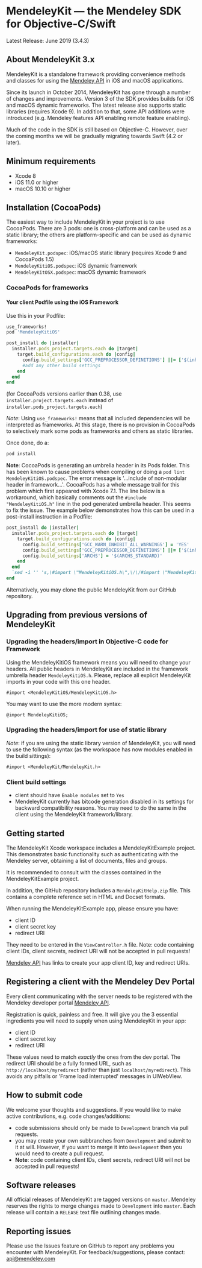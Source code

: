 # MendeleyKit — the Mendeley SDK for Objective-C/Swift #

Latest Release: June 2019 (3.4.3)

## About MendeleyKit 3.x ##
MendeleyKit is a standalone framework providing convenience methods
and classes for using the [Mendeley API](http://dev.mendeley.com) in iOS and
macOS applications.

Since its launch in October 2014, MendeleyKit has gone through a number of changes and improvements.
Version 3 of the SDK provides builds for iOS and macOS dynamic frameworks. The latest release also supports static libraries (requires Xcode 9).
In addition to that, some API additions were introduced (e.g. Mendeley features API enabling remote feature enabling).

Much of the code in the SDK is still based on Objective-C. However, over the coming months we will be gradually migrating towards Swift (4.2 or later).

## Minimum requirements ##
- Xcode 8
- iOS 11.0 or higher
- macOS 10.10 or higher

## Installation (CocoaPods) ##
The easiest way to include MendeleyKit in your project is to use CocoaPods. There are 3 pods: one is cross-platform and can be used as a static library; the others are platform-specific and can be used as dynamic frameworks:
- `MendeleyKit.podspec`: iOS/macOS static library (requires Xcode 9 and CocoaPods 1.5)
- `MendeleyKitiOS.podspec`: iOS dynamic framework
- `MendeleyKitOSX.podspec`: macOS dynamic framework

### CocoaPods for frameworks ###

#### Your client Podfile using the iOS Framework ####
Use this in your Podfile:
```ruby
use_frameworks!
pod 'MendeleyKitiOS'

post_install do |installer|
  installer.pods_project.targets.each do |target|
    target.build_configurations.each do |config|
      config.build_settings['GCC_PREPROCESSOR_DEFINITIONS'] ||= ['$(inherited)', 'MendeleyKitiOSFramework']
      #add any other build settings 
    end
  end
end
```

(for CocoaPods versions earlier than 0.38, use `installer.project.targets.each` instead of `installer.pods_project.targets.each`)

*Note*: Using `use_frameworks!` means that all included dependencies will be interpreted as frameworks. At this stage, there is no provision in CocoaPods to selectively mark some pods as frameworks and others as static libraries.

Once done, do a:
```bash
pod install
```

**Note**: CocoaPods is generating an umbrella header in its Pods folder. This has been
known to cause problems when compiling or doing a `pod lint MendeleyKitiOS.podspec`.
The error message is '...include of non-modular header in framework...'. CocoaPods has a whole message trail for this problem which first appeared with Xcode 7.1.
The line below is a workaround, which basically comments out the `#include "MendeleyKitiOS.h"` line in the pod generated umbrella header.
This seems to fix the issue.
The example below demonstrates how this can be used in a post-install instruction in a Podfile:

```ruby
post_install do |installer|
  installer.pods_project.targets.each do |target|
    target.build_configurations.each do |config|
      config.build_settings['GCC_WARN_INHIBIT_ALL_WARNINGS'] = 'YES'
      config.build_settings['GCC_PREPROCESSOR_DEFINITIONS'] ||= ['$(inherited)', 'MendeleyKitiOSFramework']
      config.build_settings['ARCHS'] = '$(ARCHS_STANDARD)'
    end
  end
  `sed -i '' 's,\#import \"MendeleyKitiOS.h\",\/\/#import \"MendeleyKitiOS.h\",g' 'Pods/Target Support Files/MendeleyKitiOS/MendeleyKitiOS-umbrella.h'`
end
```

Alternatively, you may clone the public MendeleyKit from our GitHub repository.

## Upgrading from previous versions of MendeleyKit ##

### Upgrading the headers/import in Objective-C code for Framework ###
Using the MendeleyKitiOS framework means you will need to change your headers.
All public headers in MendeleyKit are included in the framework umbrella header `MendeleyKitiOS.h`.
Please, replace all explicit MendeleyKit imports in your code with this one header.

```objc
#import <MendeleyKitiOS/MendeleyKitiOS.h>
```

You may want to use the more modern syntax:
```objc
@import MendeleyKitiOS;
```

### Upgrading the headers/import for use of static library ###
*Note*: if you are using the static library version of MendeleyKit, you will need to use the following syntax
(as the workspace has now modules enabled in the build sittings):

```objc
#import <MendeleyKit/MendeleyKit.h>
```

### Client build settings ###
- client should have `Enable modules` set to `Yes`
- MendeleyKit currently has bitcode generation disabled in its settings for backward compatibility reasons. You may need to do the same in the client using the MendeleyKit framework/library.

## Getting started ##
The MendeleyKit Xcode workspace includes a MendeleyKitExample project. This demonstrates
basic functionality such as authenticating with the Mendeley server, 
obtaining a list of documents, files and groups.

It is recommended to consult with the classes contained in the MendeleyKitExample project.

In addition, the GitHub repository includes a `MendeleyKitHelp.zip` file. This contains
a complete reference set in HTML and Docset formats.

When running the MendeleyKitExample app, please ensure you have:
- client ID
- client secret key
- redirect URI 

They need to be entered in the `ViewController.h` file.
Note: code containing client IDs, client secrets, redirect URI will not be accepted in pull requests!

[Mendeley API](http://dev.mendeley.com) has links to create your app client ID, key and redirect URIs.

## Registering a client with the Mendeley Dev Portal ##
Every client communicating with the server needs to be registered with the Mendeley developer portal [Mendeley API](http://dev.mendeley.com).

Registration is quick, painless and free. It will give you the 3 essential ingredients you will need to supply when using MendeleyKit in your app:
- client ID
- client secret key
- redirect URI

These values need to match *exactly* the ones from the dev portal.
The redirect URI should be a fully formed URL, such as `http://localhost/myredirect` (rather than just `localhost/myredirect`). This avoids any pitfalls or 'Frame load interrupted' messages in UIWebView.

## How to submit code ##
We welcome your thoughts and suggestions. If you would like to make active contributions, e.g. code changes/additions:

- code submissions should only be made to `Development` branch via pull requests.
- you may create your own subbranches from `Development` and submit to it at will. However, if you want to merge it into `Development` then you would need to create a pull request.
- **Note**: code containing client IDs, client secrets, redirect URI will not be accepted in pull requests!

## Software releases ##
All official releases of MendeleyKit are tagged versions on `master`. Mendeley reserves the rights to merge changes made to `Development` into `master`.
Each release will contain a `RELEASE` text file outlining changes made.

## Reporting issues ##
Please use the Issues feature on GitHub to report any problems you encounter with MendeleyKit.
For feedback/suggestions, please contact: api@mendeley.com
